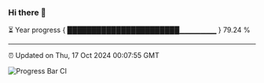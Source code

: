 ### Hi there 👋

⏳ Year progress { ███████████████████████▁▁▁▁▁▁▁ } 79.24 %

---

⏰ Updated on Thu, 17 Oct 2024 00:07:55 GMT

![Progress Bar CI](https://github.com/EinsPommes/EinsPommes/blob/main/.github/workflows/main.yml)
